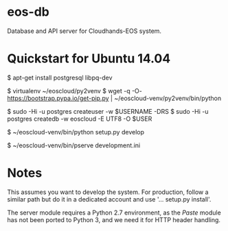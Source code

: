 # eos-db
Database and API server for Cloudhands-EOS system.

# Quickstart for Ubuntu 14.04


 $ apt-get install postgresql libpq-dev

 $ virtualenv ~/eoscloud/py2venv
 $ wget -q -O- https://bootstrap.pypa.io/get-pip.py | ~/eoscloud-venv/py2venv/bin/python

 $ sudo -Hi -u postgres createuser -w $USERNAME -DRS
 $ sudo -Hi -u postgres createdb -w eoscloud -E UTF8 -O $USER

 $ ~/eoscloud-venv/bin/python setup.py develop

 $ ~/eoscloud-venv/bin/pserve development.ini
 
# Notes

This assumes you want to develop the system.  For production, follow a
similar path but do it in a dedicated account and use '... setup.py install'.

The server module requires a Python 2.7 environment, as the *Paste* module has not been ported to Python 3, and we need it for HTTP header handling.
